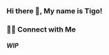 <h3>Hi there 👋, My name is Tigo!</h3>
<h3> 🤝🏻 Connect with Me </h3>
<h5>WIP</h5>
<!--
**tigomiddelkoop/tigomiddelkoop** is a ✨ _special_ ✨ repository because its `README.md` (this file) appears on your GitHub profile.

Here are some ideas to get you started:

- 🔭 I’m currently working on ...
- 🌱 I’m currently learning ...
- 👯 I’m looking to collaborate on ...
- 🤔 I’m looking for help with ...
- 💬 Ask me about ...
- 📫 How to reach me: ...
- 😄 Pronouns: ...
- ⚡ Fun fact: ...
-->
